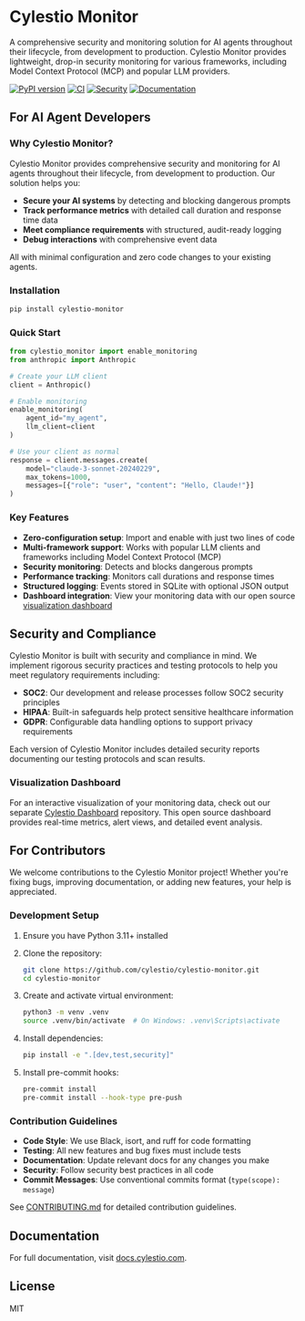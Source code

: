 # Cylestio Monitor

A comprehensive security and monitoring solution for AI agents throughout their lifecycle, from development to production. Cylestio Monitor provides lightweight, drop-in security monitoring for various frameworks, including Model Context Protocol (MCP) and popular LLM providers.

[![PyPI version](https://badge.fury.io/py/cylestio-monitor.svg)](https://badge.fury.io/py/cylestio-monitor)
[![CI](https://github.com/cylestio/cylestio-monitor/actions/workflows/ci.yml/badge.svg)](https://github.com/cylestio/cylestio-monitor/actions/workflows/ci.yml)
[![Security](https://github.com/cylestio/cylestio-monitor/actions/workflows/security.yml/badge.svg)](https://github.com/cylestio/cylestio-monitor/actions/workflows/security.yml)
[![Documentation](https://github.com/cylestio/cylestio-monitor/actions/workflows/deploy_docs.yml/badge.svg)](https://docs.cylestio.com/)

## For AI Agent Developers

### Why Cylestio Monitor?

Cylestio Monitor provides comprehensive security and monitoring for AI agents throughout their lifecycle, from development to production. Our solution helps you:

- **Secure your AI systems** by detecting and blocking dangerous prompts
- **Track performance metrics** with detailed call duration and response time data
- **Meet compliance requirements** with structured, audit-ready logging
- **Debug interactions** with comprehensive event data

All with minimal configuration and zero code changes to your existing agents.

### Installation

```bash
pip install cylestio-monitor
```

### Quick Start

```python
from cylestio_monitor import enable_monitoring
from anthropic import Anthropic

# Create your LLM client
client = Anthropic()

# Enable monitoring
enable_monitoring(
    agent_id="my_agent",
    llm_client=client
)

# Use your client as normal
response = client.messages.create(
    model="claude-3-sonnet-20240229",
    max_tokens=1000,
    messages=[{"role": "user", "content": "Hello, Claude!"}]
)
```

### Key Features

- **Zero-configuration setup**: Import and enable with just two lines of code
- **Multi-framework support**: Works with popular LLM clients and frameworks including Model Context Protocol (MCP)
- **Security monitoring**: Detects and blocks dangerous prompts
- **Performance tracking**: Monitors call durations and response times
- **Structured logging**: Events stored in SQLite with optional JSON output
- **Dashboard integration**: View your monitoring data with our open source [visualization dashboard](https://github.com/cylestio/cylestio-dashboard)

## Security and Compliance

Cylestio Monitor is built with security and compliance in mind. We implement rigorous security practices and testing protocols to help you meet regulatory requirements including:

- **SOC2**: Our development and release processes follow SOC2 security principles
- **HIPAA**: Built-in safeguards help protect sensitive healthcare information
- **GDPR**: Configurable data handling options to support privacy requirements

Each version of Cylestio Monitor includes detailed security reports documenting our testing protocols and scan results.

### Visualization Dashboard

For an interactive visualization of your monitoring data, check out our separate [Cylestio Dashboard](https://github.com/cylestio/cylestio-dashboard) repository. This open source dashboard provides real-time metrics, alert views, and detailed event analysis.

## For Contributors

We welcome contributions to the Cylestio Monitor project! Whether you're fixing bugs, improving documentation, or adding new features, your help is appreciated.

### Development Setup

1. Ensure you have Python 3.11+ installed
2. Clone the repository:
   ```bash
   git clone https://github.com/cylestio/cylestio-monitor.git
   cd cylestio-monitor
   ```

3. Create and activate virtual environment:
   ```bash
   python3 -m venv .venv
   source .venv/bin/activate  # On Windows: .venv\Scripts\activate
   ```

4. Install dependencies:
   ```bash
   pip install -e ".[dev,test,security]"
   ```

5. Install pre-commit hooks:
   ```bash
   pre-commit install
   pre-commit install --hook-type pre-push
   ```

### Contribution Guidelines

- **Code Style**: We use Black, isort, and ruff for code formatting
- **Testing**: All new features and bug fixes must include tests
- **Documentation**: Update relevant docs for any changes you make
- **Security**: Follow security best practices in all code
- **Commit Messages**: Use conventional commits format (`type(scope): message`)

See [CONTRIBUTING.md](CONTRIBUTING.md) for detailed contribution guidelines.

## Documentation

For full documentation, visit [docs.cylestio.com](https://docs.cylestio.com/).

## License

MIT
